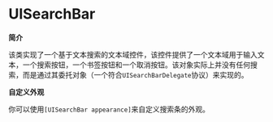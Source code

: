 # UISearchBar

**简介**

该类实现了一个基于文本搜索的文本域控件，该控件提供了一个文本域用于输入文本，一个搜索按钮，一个书签按钮和一个取消按钮。该对象实际上并没有任何搜索，而是通过其委托对象（一个符合`UISearchBarDelegate`协议）来实现的。



**自定义外观**

你可以使用`[UISearchBar appearance]`来自定义搜索条的外观。